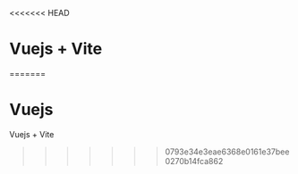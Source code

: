 <<<<<<< HEAD
# Vuejs + Vite
=======
# Vuejs
Vuejs + Vite
>>>>>>> 0793e34e3eae6368e0161e37bee0270b14fca862
